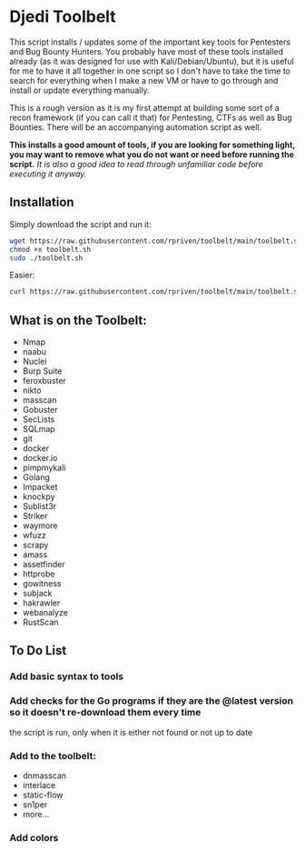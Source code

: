 # Djedi Toolbelt

This script installs / updates some of the important key tools for Pentesters and Bug Bounty Hunters.  You probably
have most of these tools installed already (as it was designed for use with Kali/Debian/Ubuntu), but it is useful for 
me to have it all together in one script so I don't have to take the time to search for everything when I make a 
new VM or have to go through and install or update everything manually.

This is a rough version as it is my first attempt at building some sort of a recon framework (if you can call
it that) for Pentesting, CTFs as well as Bug Bounties.  There will be an accompanying automation script as well.

**This installs a good amount of tools, if you are looking for something light, you may want to remove what you do not want or need before running the script.**
*It is also a good idea to read through unfamiliar code before executing it anyway.*

## Installation

Simply download the script and run it:

```bash
wget https://raw.githubusercontent.com/rpriven/toolbelt/main/toolbelt.sh
chmod +x toolbelt.sh
sudo ./toolbelt.sh
```

Easier:

```bash
curl https://raw.githubusercontent.com/rpriven/toolbelt/main/toolbelt.sh | sudo sh
```

## What is on the Toolbelt:

- Nmap
- naabu
- Nuclei
- Burp Suite
- feroxbuster
- nikto
- masscan
- Gobuster
- SecLists
- SQLmap
- git
- docker
- docker.io
- pimpmykali
- Golang
- Impacket
- knockpy
- Sublist3r
- Striker
- waymore
- wfuzz
- scrapy
- amass
- assetfinder
- httprobe
- gowitness
- subjack
- hakrawler
- webanalyze
- RustScan

## To Do List

### Add basic syntax to tools

### Add checks for the Go programs if they are the @latest version so it doesn't re-download them every time
the script is run, only when it is either not found or not up to date

### Add to the toolbelt:

- dnmasscan
- interlace
- static-flow
- sn1per
- more...

### Add colors
